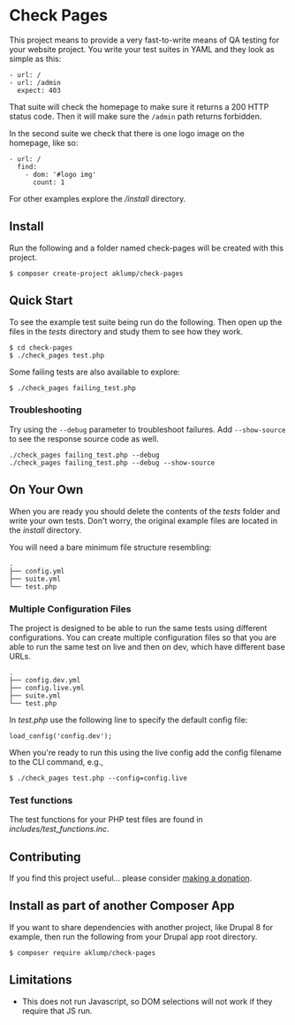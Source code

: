 # Check Pages

This project means to provide a very fast-to-write means of QA testing for your website project.  You write your test suites in YAML and they look as simple as this:

    - url: /
    - url: /admin
      expect: 403

That suite will check the homepage to make sure it returns a 200 HTTP status code.  Then it will make sure the `/admin` path returns forbidden.

In the second suite we check that there is one logo image on the homepage, like so:

    - url: /
      find:
        - dom: '#logo img'
          count: 1

For other examples explore the _/install_ directory.
## Install

Run the following and a folder named check-pages will be created with this project.

    $ composer create-project aklump/check-pages

## Quick Start

To see the example test suite being run do the following.  Then open up the files in the _tests_ directory and study them to see how they work.

    $ cd check-pages
    $ ./check_pages test.php

Some failing tests are also available to explore:

    $ ./check_pages failing_test.php
    
### Troubleshooting

Try using the `--debug` parameter to troubleshoot failures.  Add `--show-source` to see the response source code as well.

    ./check_pages failing_test.php --debug
    ./check_pages failing_test.php --debug --show-source  

## On Your Own

When you are ready you should delete the contents of the _tests_ folder and write your own tests.  Don't worry, the original example files are located in the _install_ directory.

You will need a bare minimum file structure resembling:
    
    .
    ├── config.yml
    ├── suite.yml
    └── test.php

### Multiple Configuration Files

The project is designed to be able to run the same tests using different configurations.  You can create multiple configuration files so that you are able to run the same test on live and then on dev, which have different base URLs. 

    .
    ├── config.dev.yml
    ├── config.live.yml
    ├── suite.yml
    └── test.php
    
In _test.php_ use the following line to specify the default config file:

    load_config('config.dev');

When you're ready to run this using the live config add the config filename to the CLI command, e.g.,

    $ ./check_pages test.php --config=config.live

### Test functions

The test functions for your PHP test files are found in _includes/test_functions.inc_.
    
## Contributing

If you find this project useful... please consider [making a donation](https://www.paypal.com/cgi-bin/webscr?cmd=_s-xclick&hosted_button_id=4E5KZHDQCEUV8&item_name=Gratitude%20for%20aklump%2Fcheck-pages).

## Install as part of another Composer App
If you want to share dependencies with another project, like Drupal 8 for example, then run the following from your Drupal app root directory.

    $ composer require aklump/check-pages
    
## Limitations

* This does not run Javascript, so DOM selections will not work if they require that JS run.
